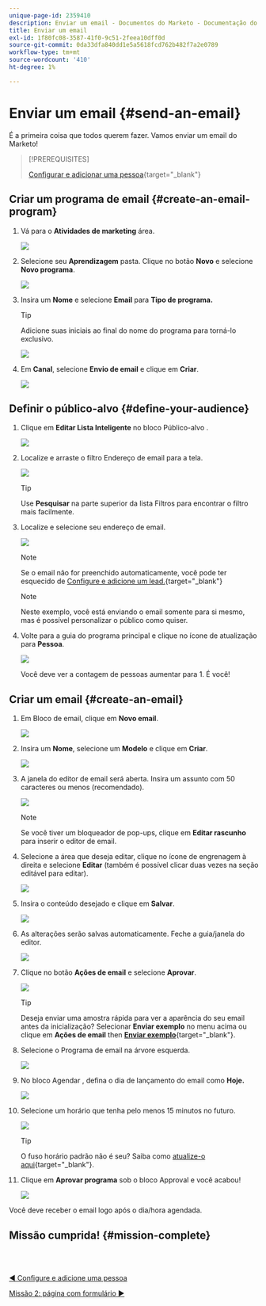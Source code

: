 ```yaml
---
unique-page-id: 2359410
description: Enviar um email - Documentos do Marketo - Documentação do produto
title: Enviar um email
exl-id: 1f80fc08-3587-41f0-9c51-2feea10dff0d
source-git-commit: 0da33dfa840dd1e5a5618fcd762b482f7a2e0789
workflow-type: tm+mt
source-wordcount: '410'
ht-degree: 1%

---
```


# Enviar um email {#send-an-email}

É a primeira coisa que todos querem fazer. Vamos enviar um email do Marketo!

>[!PREREQUISITES]
>
>[Configurar e adicionar uma pessoa](/help/marketo/getting-started/quick-wins/get-set-up-and-add-a-person.md){target=&quot;_blank&quot;}

## Criar um programa de email {#create-an-email-program}

1. Vá para o **Atividades de marketing** área.

   ![](assets/one-1.png)

1. Selecione seu **Aprendizagem** pasta. Clique no botão **Novo** e selecione **Novo programa**.

   ![](assets/two-1.png)

1. Insira um **Nome** e selecione **Email** para **Tipo de programa.**

   >[!TIP]
   >
   >Adicione suas iniciais ao final do nome do programa para torná-lo exclusivo.

   ![](assets/three.png)

1. Em **Canal**, selecione **Envio de email** e clique em **Criar**.

   ![](assets/image2015-3-2-16-3a25-3a18.png)

## Definir o público-alvo {#define-your-audience}

1. Clique em **Editar Lista Inteligente** no bloco Público-alvo .

   ![](assets/five.png)

1. Localize e arraste o filtro Endereço de email para a tela.

   ![](assets/six.png)

   >[!TIP]
   >
   >Use **Pesquisar** na parte superior da lista Filtros para encontrar o filtro mais facilmente.

1. Localize e selecione seu endereço de email.

   ![](assets/seven-1.png)

   >[!NOTE]
   >
   >Se o email não for preenchido automaticamente, você pode ter esquecido de [Configure e adicione um lead.](/help/marketo/getting-started/quick-wins/get-set-up-and-add-a-person.md){target=&quot;_blank&quot;}

   >[!NOTE]
   >
   >Neste exemplo, você está enviando o email somente para si mesmo, mas é possível personalizar o público como quiser.

1. Volte para a guia do programa principal e clique no ícone de atualização para **Pessoa**.

   ![](assets/refresh-icon.png)

   Você deve ver a contagem de pessoas aumentar para 1. É você!

## Criar um email {#create-an-email}

1. Em Bloco de email, clique em **Novo email**.

   ![](assets/image2014-9-8-15-3a10-3a47.png)

1. Insira um **Nome**, selecione um **Modelo** e clique em **Criar**.

   ![](assets/ten-1.png)

1. A janela do editor de email será aberta. Insira um assunto com 50 caracteres ou menos (recomendado).

   ![](assets/eleven.png)

   >[!NOTE]
   >
   >Se você tiver um bloqueador de pop-ups, clique em **Editar rascunho** para inserir o editor de email.

1. Selecione a área que deseja editar, clique no ícone de engrenagem à direita e selecione **Editar** (também é possível clicar duas vezes na seção editável para editar).

   ![](assets/twelve.png)

1. Insira o conteúdo desejado e clique em **Salvar**.

   ![](assets/thirteen.png)

1. As alterações serão salvas automaticamente. Feche a guia/janela do editor.

   ![](assets/fourteen.png)

1. Clique no botão **Ações de email** e selecione **Aprovar**.

   ![](assets/fifteen.png)

   >[!TIP]
   >
   >Deseja enviar uma amostra rápida para ver a aparência do seu email antes da inicialização? Selecionar **Enviar exemplo** no menu acima ou clique em **Ações de email** then [**Enviar exemplo**](/help/marketo/product-docs/email-marketing/general/creating-an-email/send-a-sample-email.md){target=&quot;_blank&quot;}.

1. Selecione o Programa de email na árvore esquerda.

   ![](assets/sixteen.png)

1. No bloco Agendar , defina o dia de lançamento do email como **Hoje.**

   ![](assets/image2014-9-8-15-3a13-3a11.png)

1. Selecione um horário que tenha pelo menos 15 minutos no futuro.

   ![](assets/image2014-9-8-15-3a13-3a25.png)

   >[!TIP]
   >
   >O fuso horário padrão não é seu? Saiba como [atualize-o aqui](/help/marketo/product-docs/administration/settings/select-your-language-locale-and-time-zone.md){target=&quot;_blank&quot;}.

1. Clique em **Aprovar programa** sob o bloco Approval e você acabou!

   ![](assets/image2014-9-8-15-3a13-3a34.png)

Você deve receber o email logo após o dia/hora agendada.

## Missão cumprida! {#mission-complete}

<br> 

[◄ Configure e adicione uma pessoa](/help/marketo/getting-started/quick-wins/get-set-up-and-add-a-person.md)

[Missão 2: página com formulário ►](/help/marketo/getting-started/quick-wins/landing-page-with-a-form.md)
